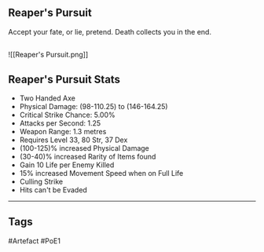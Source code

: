 ## Reaper's Pursuit
Accept your fate, or lie, pretend.
Death collects you in the end.
##
![[Reaper's Pursuit.png]]
## Reaper's Pursuit Stats
- Two Handed Axe
- Physical Damage: (98-110.25) to (146-164.25)
- Critical Strike Chance: 5.00%
- Attacks per Second: 1.25
- Weapon Range: 1.3 metres
- Requires Level 33, 80 Str, 37 Dex
- (100-125)% increased Physical Damage
- (30-40)% increased Rarity of Items found
- Gain 10 Life per Enemy Killed
- 15% increased Movement Speed when on Full Life
- Culling Strike
- Hits can't be Evaded


---
## Tags
#Artefact
#PoE1